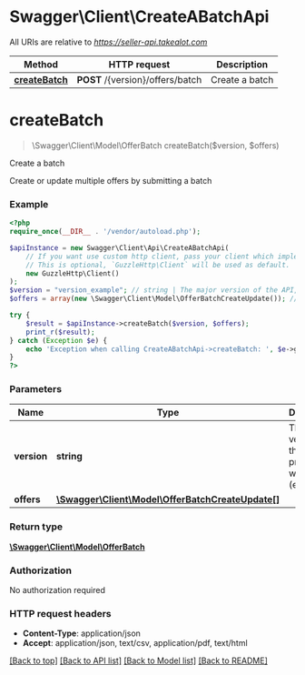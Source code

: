 # Swagger\Client\CreateABatchApi

All URIs are relative to *https://seller-api.takealot.com*

Method | HTTP request | Description
------------- | ------------- | -------------
[**createBatch**](CreateABatchApi.md#createBatch) | **POST** /{version}/offers/batch | Create a batch


# **createBatch**
> \Swagger\Client\Model\OfferBatch createBatch($version, $offers)

Create a batch

Create or update multiple offers by submitting a batch

### Example
```php
<?php
require_once(__DIR__ . '/vendor/autoload.php');

$apiInstance = new Swagger\Client\Api\CreateABatchApi(
    // If you want use custom http client, pass your client which implements `GuzzleHttp\ClientInterface`.
    // This is optional, `GuzzleHttp\Client` will be used as default.
    new GuzzleHttp\Client()
);
$version = "version_example"; // string | The major version of the API, prepended with a v (e.g. v1)
$offers = array(new \Swagger\Client\Model\OfferBatchCreateUpdate()); // \Swagger\Client\Model\OfferBatchCreateUpdate[] | 

try {
    $result = $apiInstance->createBatch($version, $offers);
    print_r($result);
} catch (Exception $e) {
    echo 'Exception when calling CreateABatchApi->createBatch: ', $e->getMessage(), PHP_EOL;
}
?>
```

### Parameters

Name | Type | Description  | Notes
------------- | ------------- | ------------- | -------------
 **version** | **string**| The major version of the API, prepended with a v (e.g. v1) |
 **offers** | [**\Swagger\Client\Model\OfferBatchCreateUpdate[]**](../Model/OfferBatchCreateUpdate.md)|  |

### Return type

[**\Swagger\Client\Model\OfferBatch**](../Model/OfferBatch.md)

### Authorization

No authorization required

### HTTP request headers

 - **Content-Type**: application/json
 - **Accept**: application/json, text/csv, application/pdf, text/html

[[Back to top]](#) [[Back to API list]](../../README.md#documentation-for-api-endpoints) [[Back to Model list]](../../README.md#documentation-for-models) [[Back to README]](../../README.md)

